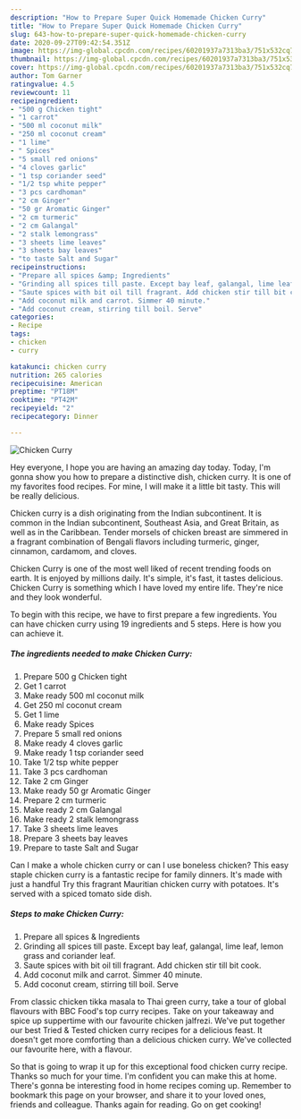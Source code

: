```yaml
---
description: "How to Prepare Super Quick Homemade Chicken Curry"
title: "How to Prepare Super Quick Homemade Chicken Curry"
slug: 643-how-to-prepare-super-quick-homemade-chicken-curry
date: 2020-09-27T09:42:54.351Z
image: https://img-global.cpcdn.com/recipes/60201937a7313ba3/751x532cq70/chicken-curry-recipe-main-photo.jpg
thumbnail: https://img-global.cpcdn.com/recipes/60201937a7313ba3/751x532cq70/chicken-curry-recipe-main-photo.jpg
cover: https://img-global.cpcdn.com/recipes/60201937a7313ba3/751x532cq70/chicken-curry-recipe-main-photo.jpg
author: Tom Garner
ratingvalue: 4.5
reviewcount: 11
recipeingredient:
- "500 g Chicken tight"
- "1 carrot"
- "500 ml coconut milk"
- "250 ml coconut cream"
- "1 lime"
- " Spices"
- "5 small red onions"
- "4 cloves garlic"
- "1 tsp coriander seed"
- "1/2 tsp white pepper"
- "3 pcs cardhoman"
- "2 cm Ginger"
- "50 gr Aromatic Ginger"
- "2 cm turmeric"
- "2 cm Galangal"
- "2 stalk lemongrass"
- "3 sheets lime leaves"
- "3 sheets bay leaves"
- "to taste Salt and Sugar"
recipeinstructions:
- "Prepare all spices &amp; Ingredients"
- "Grinding all spices till paste. Except bay leaf, galangal, lime leaf, lemon grass and coriander leaf."
- "Saute spices with bit oil till fragrant. Add chicken stir till bit cook."
- "Add coconut milk and carrot. Simmer 40 minute."
- "Add coconut cream, stirring till boil. Serve"
categories:
- Recipe
tags:
- chicken
- curry

katakunci: chicken curry 
nutrition: 265 calories
recipecuisine: American
preptime: "PT18M"
cooktime: "PT42M"
recipeyield: "2"
recipecategory: Dinner

---
```



![Chicken Curry](https://img-global.cpcdn.com/recipes/60201937a7313ba3/751x532cq70/chicken-curry-recipe-main-photo.jpg)

Hey everyone, I hope you are having an amazing day today. Today, I'm gonna show you how to prepare a distinctive dish, chicken curry. It is one of my favorites food recipes. For mine, I will make it a little bit tasty. This will be really delicious.

Chicken curry is a dish originating from the Indian subcontinent. It is common in the Indian subcontinent, Southeast Asia, and Great Britain, as well as in the Caribbean. Tender morsels of chicken breast are simmered in a fragrant combination of Bengali flavors including turmeric, ginger, cinnamon, cardamom, and cloves.

Chicken Curry is one of the most well liked of recent trending foods on earth. It is enjoyed by millions daily. It's simple, it's fast, it tastes delicious. Chicken Curry is something which I have loved my entire life. They're nice and they look wonderful.


To begin with this recipe, we have to first prepare a few ingredients. You can have chicken curry using 19 ingredients and 5 steps. Here is how you can achieve it.

<!--inarticleads1-->

##### The ingredients needed to make Chicken Curry:

1. Prepare 500 g Chicken tight
1. Get 1 carrot
1. Make ready 500 ml coconut milk
1. Get 250 ml coconut cream
1. Get 1 lime
1. Make ready  Spices
1. Prepare 5 small red onions
1. Make ready 4 cloves garlic
1. Make ready 1 tsp coriander seed
1. Take 1/2 tsp white pepper
1. Take 3 pcs cardhoman
1. Take 2 cm Ginger
1. Make ready 50 gr Aromatic Ginger
1. Prepare 2 cm turmeric
1. Make ready 2 cm Galangal
1. Make ready 2 stalk lemongrass
1. Take 3 sheets lime leaves
1. Prepare 3 sheets bay leaves
1. Prepare to taste Salt and Sugar


Can I make a whole chicken curry or can I use boneless chicken? This easy staple chicken curry is a fantastic recipe for family dinners. It&#39;s made with just a handful Try this fragrant Mauritian chicken curry with potatoes. It&#39;s served with a spiced tomato side dish. 

<!--inarticleads2-->

##### Steps to make Chicken Curry:

1. Prepare all spices &amp; Ingredients
1. Grinding all spices till paste. Except bay leaf, galangal, lime leaf, lemon grass and coriander leaf.
1. Saute spices with bit oil till fragrant. Add chicken stir till bit cook.
1. Add coconut milk and carrot. Simmer 40 minute.
1. Add coconut cream, stirring till boil. Serve


From classic chicken tikka masala to Thai green curry, take a tour of global flavours with BBC Food&#39;s top curry recipes. Take on your takeaway and spice up suppertime with our favourite chicken jalfrezi. We&#39;ve put together our best Tried &amp; Tested chicken curry recipes for a delicious feast. It doesn&#39;t get more comforting than a delicious chicken curry. We&#39;ve collected our favourite here, with a flavour. 

So that is going to wrap it up for this exceptional food chicken curry recipe. Thanks so much for your time. I'm confident you can make this at home. There's gonna be interesting food in home recipes coming up. Remember to bookmark this page on your browser, and share it to your loved ones, friends and colleague. Thanks again for reading. Go on get cooking!
